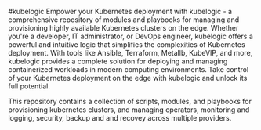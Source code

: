#kubelogic
Empower your Kubernetes deployment with kubelogic - a comprehensive repository of modules and playbooks for managing and provisioning highly available Kubernetes clusters on the edge. Whether you're a developer, IT administrator, or DevOps engineer, kubelogic offers a powerful and intuitive logic that simplifies the complexities of Kubernetes deployment. With tools like Ansible, Terraform, Metallb, KubeVIP, and more, kubelogic provides a complete solution for deploying and managing containerized workloads in modern computing environments. Take control of your Kubernetes deployment on the edge with kubelogic and unlock its full potential.

This repository contains a collection of scripts, modules, and playbooks for provisioning kubernetes clusters, and managing operators, monitoring and logging, security, backup and and recovey across multiple providers.
